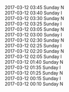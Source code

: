 2017-03-12 03:45 Sunday  N  
2017-03-12 03:40 Sunday  I  
2017-03-12 03:30 Sunday  N  
2017-03-12 03:25 Sunday  I  
2017-03-12 03:05 Sunday  N  
2017-03-12 03:00 Sunday  I  
2017-03-12 02:30 Sunday  N  
2017-03-12 02:25 Sunday  I  
2017-03-12 02:20 Sunday  N  
2017-03-12 02:05 Sunday  I  
2017-03-12 01:40 Sunday  N  
2017-03-12 01:35 Sunday  I  
2017-03-12 01:25 Sunday  N  
2017-03-12 00:15 Sunday  I  
2017-03-12 00:10 Sunday  N  
